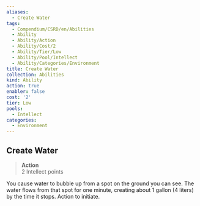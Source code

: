 ```yaml
---
aliases:
  - Create Water
tags:
  - Compendium/CSRD/en/Abilities
  - Ability
  - Ability/Action
  - Ability/Cost/2
  - Ability/Tier/Low
  - Ability/Pool/Intellect
  - Ability/Categories/Environment
title: Create Water
collection: Abilities
kind: Ability
action: true
enabler: false
cost: '2'
tier: Low
pools:
  - Intellect
categories:
  - Environment
---
```

## Create Water  
>**Action**  
>2 Intellect points
  
You cause water to bubble up from a spot on the ground you can see. The water flows from that spot for one minute, creating about 1 gallon (4 liters) by the time it stops. Action to initiate.